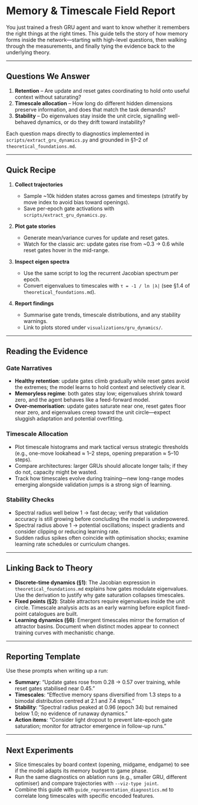 # Memory & Timescale Field Report

You just trained a fresh GRU agent and want to know whether it remembers the
right things at the right times. This guide tells the story of how memory forms
inside the network—starting with high-level questions, then walking through the
measurements, and finally tying the evidence back to the underlying theory.

---

## Questions We Answer

1. **Retention** – Are update and reset gates coordinating to hold onto useful
   context without saturating?
2. **Timescale allocation** – How long do different hidden dimensions preserve
   information, and does that match the task demands?
3. **Stability** – Do eigenvalues stay inside the unit circle, signalling
   well-behaved dynamics, or do they drift toward instability?

Each question maps directly to diagnostics implemented in
`scripts/extract_gru_dynamics.py` and grounded in §1–2 of
`theoretical_foundations.md`.

---

## Quick Recipe

1. **Collect trajectories**  
   - Sample ~10k hidden states across games and timesteps (stratify by move
     index to avoid bias toward openings).
   - Save per-epoch gate activations with `scripts/extract_gru_dynamics.py`.

2. **Plot gate stories**  
   - Generate mean/variance curves for update and reset gates.
   - Watch for the classic arc: update gates rise from ~0.3 → 0.6 while reset
     gates hover in the mid-range.

3. **Inspect eigen spectra**  
   - Use the same script to log the recurrent Jacobian spectrum per epoch.
   - Convert eigenvalues to timescales with `τ = -1 / ln |λ|` (see
     §1.4 of `theoretical_foundations.md`).

4. **Report findings**  
   - Summarise gate trends, timescale distributions, and any stability warnings.
   - Link to plots stored under `visualizations/gru_dynamics/`.

---

## Reading the Evidence

### Gate Narratives

- **Healthy retention**: update gates climb gradually while reset gates avoid
  the extremes; the model learns to hold context and selectively clear it.
- **Memoryless regime**: both gates stay low; eigenvalues shrink toward zero,
  and the agent behaves like a feed-forward model.
- **Over-memorisation**: update gates saturate near one, reset gates floor
  near zero, and eigenvalues creep toward the unit circle—expect sluggish
  adaptation and potential overfitting.

### Timescale Allocation

- Plot timescale histograms and mark tactical versus strategic thresholds
  (e.g., one-move lookahead ≈ 1–2 steps, opening preparation ≈ 5–10 steps).
- Compare architectures: larger GRUs should allocate longer tails; if they
  do not, capacity might be wasted.
- Track how timescales evolve during training—new long-range modes emerging
  alongside validation jumps is a strong sign of learning.

### Stability Checks

- Spectral radius well below 1 → fast decay; verify that validation accuracy
  is still growing before concluding the model is underpowered.
- Spectral radius above 1 → potential oscillations; inspect gradients and
  consider clipping or reducing learning rate.
- Sudden radius spikes often coincide with optimisation shocks; examine
  learning rate schedules or curriculum changes.

---

## Linking Back to Theory

- **Discrete-time dynamics (§1)**: The Jacobian expression in
  `theoretical_foundations.md` explains how gates modulate eigenvalues. Use the
  derivation to justify why gate saturation collapses timescales.
- **Fixed points (§2)**: Stable attractors require eigenvalues inside the unit
  circle. Timescale analysis acts as an early warning before explicit
  fixed-point catalogues are built.
- **Learning dynamics (§6)**: Emergent timescales mirror the formation of
  attractor basins. Document when distinct modes appear to connect training
  curves with mechanistic change.

---

## Reporting Template

Use these prompts when writing up a run:

- **Summary**: “Update gates rose from 0.28 → 0.57 over training, while reset
  gates stabilised near 0.45.”
- **Timescales**: “Effective memory spans diversified from 1.3 steps to a
  bimodal distribution centred at 2.1 and 7.4 steps.”
- **Stability**: “Spectral radius peaked at 0.96 (epoch 34) but remained below
  1.0; no evidence of runaway dynamics.”
- **Action items**: “Consider light dropout to prevent late-epoch gate
  saturation; monitor for attractor emergence in follow-up runs.”

---

## Next Experiments

- Slice timescales by board context (opening, midgame, endgame) to see if the
  model adapts its memory budget to game phase.
- Run the same diagnostics on ablation runs (e.g., smaller GRU, different
  optimiser) and compare trajectories with `--viz-type joint`.
- Combine this guide with `guide_representation_diagnostics.md` to correlate
  long timescales with specific encoded features.
